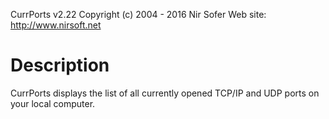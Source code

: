 


CurrPorts v2.22
Copyright (c) 2004 - 2016 Nir Sofer
Web site: http://www.nirsoft.net



Description
===========

CurrPorts displays the list of all currently opened TCP/IP and UDP ports
on your local computer. 